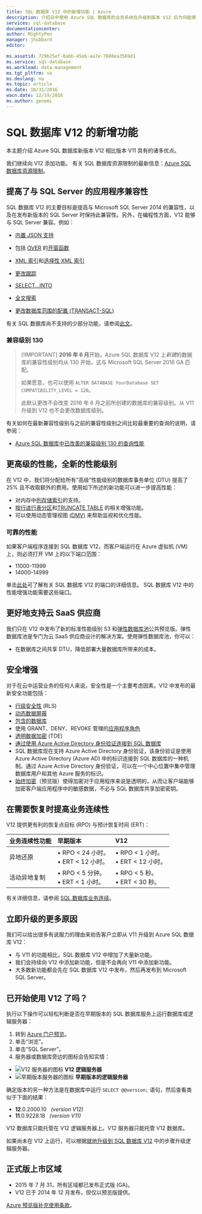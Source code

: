 ```yaml
---
title: SQL 数据库 V12 中的新增功能 | Azure
description: 介绍云中使用 Azure SQL 数据库的业务系统在升级到版本 V12 后为何能够受益。
services: sql-database
documentationcenter: 
author: MightyPen
manager: jhubbard
editor: 

ms.assetid: 729b25ef-0abb-45eb-aa7e-7600ea3569d1
ms.service: sql-database
ms.workload: data-management
ms.tgt_pltfrm: na
ms.devlang: na
ms.topic: article
ms.date: 10/31/2016
wacn.date: 12/19/2016
ms.author: genemi
---
```


# SQL 数据库 V12 的新增功能
本主题介绍 Azure SQL 数据库新版本 V12 相比版本 V11 具有的诸多优点。

我们继续向 V12 添加功能。 有关 SQL 数据库资源限制的最新信息：[Azure SQL 数据库资源限制](./sql-database-resource-limits.md)。

## 提高了与 SQL Server 的应用程序兼容性
SQL 数据库 V12 的主要目标是提高与 Microsoft SQL Server 2014 的兼容性，以及在发布新版本的 SQL Server 时保持此兼容性。另外，在编程性方面，V12 能够与 SQL Server 兼容。例如：

- [内置 JSON 支持](https://msdn.microsoft.com/zh-cn/library/dn921897.aspx)

- 包括 [OVER](http://msdn.microsoft.com/zh-cn/library/ms189461.aspx) 的[开窗函数](http://msdn.microsoft.com/zh-cn/library/ms189798.aspx)

- [XML 索引](http://msdn.microsoft.com/zh-cn/library/bb934097.aspx)和[选择性 XML 索引](http://msdn.microsoft.com/zh-cn/library/jj670104.aspx)

- [更改跟踪](http://msdn.microsoft.com/zh-cn/library/bb933875.aspx)

- [SELECT...INTO](http://msdn.microsoft.com/zh-cn/library/ms188029.aspx)

- [全文搜索](http://msdn.microsoft.com/zh-cn/library/ms142571.aspx)

- [更改数据库范围的配置 (TRANSACT-SQL)](http://msdn.microsoft.com/zh-cn/library/mt629158.aspx)

有关 SQL 数据库尚不支持的少部分功能，请参阅[此文](./sql-database-transact-sql-information.md)。

### 兼容级别 130

> [!IMPORTANT] **2016 年 6 月**开始，Azure SQL 数据库 V12 上*新建*的数据库的兼容性级别均从 130 开始，这与 Microsoft SQL Server 2016 GA 匹配。
> 
> 如果愿意，也可以使用 `ALTER DATABASE YourDatabase SET COMPATIBILITY_LEVEL = 120`。
> 
> 此默认更改不会改变 2016 年 6 月之前所创建的数据库的兼容级别。从 V11 升级到 V12 也不会更改数据库级别。

有关如何在最新兼容性级别与之前的兼容性级别之间比较最重要的查询的说明，请参阅：

- [Azure SQL 数据库中已改善的兼容级别 130 的查询性能](./sql-database-compatibility-level-query-performance-130.md)

## 更高级的性能，全新的性能级别
在 V12 中，我们将分配给所有“高级”性能级别的数据库事务单位 (DTU) 提高了 25% 且不收取额外的费用。使用如下所述的新功能可以进一步提高性能：

- 对内存中[列存储索引](http://msdn.microsoft.com/zh-cn/library/gg492153.aspx)的支持。
- [按行进行表分区](http://msdn.microsoft.com/zh-cn/library/ms187802.aspx)和[TRUNCATE TABLE](http://msdn.microsoft.com/zh-cn/library/ms177570.aspx) 的相关增强功能。
- 可以使用动态管理视图 [(DMV)](http://msdn.microsoft.com/zh-cn/library/ms188754.aspx) 来帮助监视和优化性能。

### 可靠的性能
如果客户端程序连接到 SQL 数据库 V12，而客户端运行在 Azure 虚拟机 (VM) 上，则必须打开 VM 上的以下端口范围：

- 11000-11999
- 14000-14999

单击[此处](./sql-database-develop-direct-route-ports-adonet-v12.md)可了解有关 SQL 数据库 V12 的端口的详细信息。
SQL 数据库 V12 中的性能增强功能需要这些端口。

## 更好地支持云 SaaS 供应商
我们只在 V12 中发布了新的标准性能级别 S3 和[弹性数据库池](./sql-database-elastic-pool.md)公共预览版。弹性数据库池是专门为云 SaaS 供应商设计的解决方案。使用弹性数据库池，你可以：

- 在数据库之间共享 DTU，降低部署大量数据库所带来的成本。

## 安全增强
对于在云中运营业务的任何人来说，安全性是一个主要考虑因素。V12 中发布的最新安全功能包括：

- [行级安全性](http://msdn.microsoft.com/zh-cn/library/dn765131.aspx) (RLS)
- [动态数据屏蔽](./sql-database-dynamic-data-masking-get-started.md)
- [包含的数据库](http://msdn.microsoft.com/zh-cn/library/ff929188.aspx)
- 使用 GRANT、DENY、REVOKE 管理的[应用程序角色](http://msdn.microsoft.com/zh-cn/library/ms190998.aspx)
- [透明数据加密](http://msdn.microsoft.com/zh-cn/library/0bf7e8ff-1416-4923-9c4c-49341e208c62.aspx) (TDE)
- [通过使用 Azure Active Directory 身份验证连接到 SQL 数据库](./sql-database-aad-authentication.md)
 - SQL 数据库现在支持 Azure Active Directory 身份验证，该身份验证是使用 Azure Active Directory (Azure AD) 中的标识连接到 SQL 数据库的一种机制。通过 Azure Active Directory 身份验证，可以在一个中心位置中集中管理数据库用户和其他 Azure 服务的标识。
- [始终加密](https://msdn.microsoft.com/zh-cn/library/mt163865.aspx)（预览版）使得加密对于应用程序来说是透明的，从而让客户端能够加密客户端应用程序中的敏感数据，不必与 SQL 数据库共享加密密钥。

## 在需要恢复时提高业务连续性
V12 提供更有利的恢复点目标 (RPO) 与预计恢复时间 (ERT)：

| 业务连续性功能 | 早期版本 | V12 |
|:--- |:--- |:--- |
| 异地还原 |• RPO < 24 小时。<br/>• ERT < 12 小时。 |• RPO < 1 小时。<br/>• ERT < 12 小时。 |
| 活动异地复制 |• RPO < 5 分钟。<br/>• ERT < 1 小时。 |• RPO < 5 秒。<br/>• ERT < 30 秒。 |

有关详细信息，请参阅 [SQL 数据库业务连续](./sql-database-business-continuity.md)。

## 立即升级的更多原因
我们可以给出很多有说服力的理由来劝告客户立即从 V11 升级到 Azure SQL 数据库 V12：

* 与 V11 的功能相比，SQL 数据库 V12 中增加了大量新功能。
* 我们会持续向 V12 中添加新功能，但是不会再向 V11 中添加新功能。
* 大多数新功能都会先在 SQL 数据库 V12 中发布，然后再发布到 Microsoft SQL Server。

## 已开始使用 V12 了吗？
执行以下操作可以轻松判断是否在早期版本的 SQL 数据库服务上运行数据库或逻辑服务器：

1. 转到 [Azure 门户预览](https://portal.azure.cn/)。
2. 单击“浏览”。
3. 单击“SQL Server”。
4. 服务器或数据库旁边的图标会告知实情：
 - ![V12 服务器的图标](./media/sql-database-v12-whats-new/v12_icon.png) **V12 逻辑服务器**
 - ![早期版本服务器的图标](./media/sql-database-v12-whats-new/earlier_icon.png) **早期版本的逻辑服务器**

确定版本的另一种方法是在数据库中运行 `SELECT @@version;` 语句，然后查看类似于下面的结果：

* **12**.0.2000.10 &nbsp; *(version V12)*
* **11**.0.9228.18 &nbsp; *(version V11)*

V12 数据库只能托管在 V12 逻辑服务器上。V12 服务器只能托管 V12 数据库。

如果尚未在 V12 上运行，可以根据[就地升级到 SQL 数据库 V12](./sql-database-v12-plan-prepare-upgrade.md) 中的步骤升级逻辑服务器。

## <a name="V12AzureSqlDbPreviewGaTable"></a> 正式版上市区域
* 2015 年 7 月 31，所有区域都已发布正式版 (GA)。
* V12 已于 2014 年 12 月发布，但仅以预览版提供。

[Azure 预览版补充使用条款](https://www.azure.cn/support/legal/)。

<!---HONumber=Mooncake_1212_2016-->